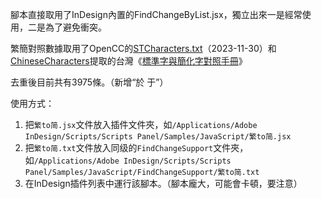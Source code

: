腳本直接取用了InDesign內置的FindChangeByList.jsx，獨立出來一是經常使用，二是為了避免衝突。

繁簡對照數據取用了OpenCC的[STCharacters.txt](https://github.com/BYVoid/OpenCC/blob/master/data/dictionary/STCharacters.txt)（2023-11-30）和[ChineseCharacters](https://github.com/lqfeng/ChineseCharacters)提取的台灣《[標準字與簡化字對照手冊](http://ws.moe.edu.tw/001/Upload/userfiles/%E6%A8%99%E6%BA%96%E5%AD%97%E5%B0%8D%E7%85%A7%E7%B0%A1%E5%8C%96%E5%AD%97.pdf)》

去重後目前共有3975條。（新增“於 于”）

使用方式：
1. 把`繁to简.jsx`文件放入插件文件夾，如`/Applications/Adobe InDesign/Scripts/Scripts Panel/Samples/JavaScript/繁to简.jsx`
2. 把`繁to简.txt`文件放入同级的`FindChangeSupport`文件夾，如`/Applications/Adobe InDesign/Scripts/Scripts Panel/Samples/JavaScript/FindChangeSupport/繁to简.txt`
3. 在InDesign插件列表中運行該腳本。（腳本龐大，可能會卡頓，要注意）